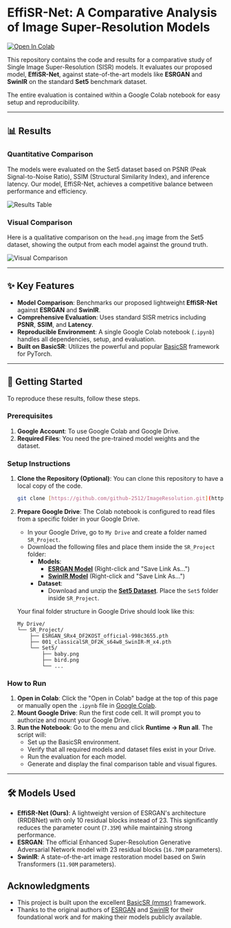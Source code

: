 # EffiSR-Net: A Comparative Analysis of Image Super-Resolution Models

[![Open In Colab](https://colab.research.google.com/assets/colab-badge.svg)](h[ttps://colab.research.google.com/github/github-2512/ImageResolution/blob/main/ImageResolution.ipynb](https://colab.research.google.com/drive/1ygy1ZC90mm5iPHFWU7lRY6rxKa4bmqLc?usp=sharing))

This repository contains the code and results for a comparative study of Single Image Super-Resolution (SISR) models. It evaluates our proposed model, **EffiSR-Net**, against state-of-the-art models like **ESRGAN** and **SwinIR** on the standard **Set5** benchmark dataset.

The entire evaluation is contained within a Google Colab notebook for easy setup and reproducibility.

---

## 📊 Results

### Quantitative Comparison

The models were evaluated on the Set5 dataset based on PSNR (Peak Signal-to-Noise Ratio), SSIM (Structural Similarity Index), and inference latency. Our model, EffiSR-Net, achieves a competitive balance between performance and efficiency.

![Results Table](results_table.png)

### Visual Comparison

Here is a qualitative comparison on the `head.png` image from the Set5 dataset, showing the output from each model against the ground truth.

![Visual Comparison](visual_comparison_head.png)

---

## ✨ Key Features

* **Model Comparison**: Benchmarks our proposed lightweight **EffiSR-Net** against **ESRGAN** and **SwinIR**.
* **Comprehensive Evaluation**: Uses standard SISR metrics including **PSNR**, **SSIM**, and **Latency**.
* **Reproducible Environment**: A single Google Colab notebook (`.ipynb`) handles all dependencies, setup, and evaluation.
* **Built on BasicSR**: Utilizes the powerful and popular [BasicSR](https://github.com/XPixelGroup/BasicSR) framework for PyTorch.

---

## 🚀 Getting Started

To reproduce these results, follow these steps.

### Prerequisites

1.  **Google Account**: To use Google Colab and Google Drive.
2.  **Required Files**: You need the pre-trained model weights and the dataset.

### Setup Instructions

1.  **Clone the Repository (Optional)**:
    You can clone this repository to have a local copy of the code.

    ```bash
    git clone [https://github.com/github-2512/ImageResolution.git](https://github.com/github-2512/ImageResolution.git)
    ```

2.  **Prepare Google Drive**:
    The Colab notebook is configured to read files from a specific folder in your Google Drive.
    * In your Google Drive, go to `My Drive` and create a folder named `SR_Project`.
    * Download the following files and place them inside the `SR_Project` folder:
        * **Models**:
            * [**ESRGAN Model**](https://github.com/XPixelGroup/BasicSR/releases/download/v1.3.4/ESRGAN_SRx4_DF2KOST_official-998c3655.pth) (Right-click and "Save Link As...")
            * [**SwinIR Model**](https://github.com/JingyunLiang/SwinIR/releases/download/v0.0/001_classicalSR_DF2K_s64w8_SwinIR-M_x4.pth) (Right-click and "Save Link As...")
        * **Dataset**:
            * Download and unzip the [**Set5 Dataset**](http://vllab.ucmerced.edu/wlai24/LapSRN/results/SR_testing_datasets/Set5.zip). Place the `Set5` folder inside `SR_Project`.

    Your final folder structure in Google Drive should look like this:

    ```
    My Drive/
    └── SR_Project/
        ├── ESRGAN_SRx4_DF2KOST_official-998c3655.pth
        ├── 001_classicalSR_DF2K_s64w8_SwinIR-M_x4.pth
        └── Set5/
            ├── baby.png
            ├── bird.png
            └── ...
    ```

### How to Run

1.  **Open in Colab**: Click the "Open in Colab" badge at the top of this page or manually open the `.ipynb` file in [Google Colab](https://colab.research.google.com/).
2.  **Mount Google Drive**: Run the first code cell. It will prompt you to authorize and mount your Google Drive.
3.  **Run the Notebook**: Go to the menu and click **Runtime -> Run all**. The script will:
    * Set up the BasicSR environment.
    * Verify that all required models and dataset files exist in your Drive.
    * Run the evaluation for each model.
    * Generate and display the final comparison table and visual figures.

---

## 🛠️ Models Used

* **EffiSR-Net (Ours)**: A lightweight version of ESRGAN's architecture (RRDBNet) with only 10 residual blocks instead of 23. This significantly reduces the parameter count (`7.35M`) while maintaining strong performance.
* **ESRGAN**: The official Enhanced Super-Resolution Generative Adversarial Network model with 23 residual blocks (`16.70M` parameters).
* **SwinIR**: A state-of-the-art image restoration model based on Swin Transformers (`11.90M` parameters).

## Acknowledgments

* This project is built upon the excellent [BasicSR (mmsr)](https://github.com/XPixelGroup/BasicSR) framework.
* Thanks to the original authors of [ESRGAN](https://github.com/xinntao/ESRGAN) and [SwinIR](https://github.com/JingyunLiang/SwinIR) for their foundational work and for making their models publicly available.
